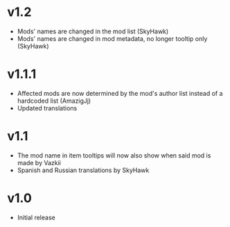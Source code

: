 # v1.2

- Mods' names are changed in the mod list (SkyHawk)
- Mods' names are changed in mod metadata, no longer tooltip only (SkyHawk)

# v1.1.1

- Affected mods are now determined by the mod's author list instead of a hardcoded list (AmazigJj)
- Updated translations


# v1.1

- The mod name in item tooltips will now also show when said mod is made by Vazkii
- Spanish and Russian translations by SkyHawk


# v1.0

- Initial release